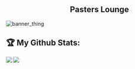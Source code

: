 <h2 align="center">Pasters Lounge</h2>

<p align="center">

  ![banner_thing](https://komarev.com/ghpvc/?username=skidma&color=blue)
  
</p>

## :trophy: My Github Stats:

<div>
<a href="https://github-readme-stats.vercel.app/api?username=skidma&theme=tokyonight">
  <img  align="left" src="https://github-readme-stats.vercel.app/api?username=skidma&count_private=true&show_icons=true&theme=tokyonight" />
</a>
<a href="https://github-readme-stats.vercel.app/api/top-langs/?username=skidma&hide=php&theme=tokyonight">
  <img align="left" src="https://github-readme-stats.vercel.app/api/top-langs/?username=skidma&hide=php&theme=tokyonight" />
</a>
</div>
